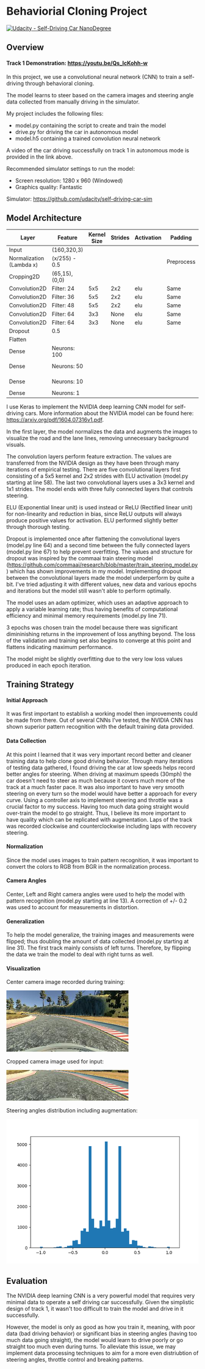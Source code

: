 # Behaviorial Cloning Project

[![Udacity - Self-Driving Car NanoDegree](https://s3.amazonaws.com/udacity-sdc/github/shield-carnd.svg)](http://www.udacity.com/drive)

Overview
---

#### Track 1 Demonstration: https://youtu.be/Qs_IcKohh-w

In this project, we use a convolutional neural network (CNN) to train a self-driving through behavioral cloning.  

The model learns to steer based on the camera images and steering angle data collected from manually driving in the simulator.  

My project includes the following files:

* model.py containing the script to create and train the model
* drive.py for driving the car in autonomous model
* model.h5 containing a trained convolution neural network

A video of the car driving successfully on track 1 in autonomous mode is provided in the link above.   

Recommended simulator settings to run the model:
* Screen resolution: 1280 x 960 (Windowed)
* Graphics quality: Fantastic

Simulator: https://github.com/udacity/self-driving-car-sim

Model Architecture
---

 Layer            |  Feature     | Kernel Size |  Strides   | Activation | Padding | Type |
------------------|------------- |-------------|------------|------------|---------|------|
Input             | (160,320,3)  |             |            |            |         | Input|
Normalization (Lambda x)     | (x/255) - 0.5      |             |            |            | Preprocess |
Cropping2D        | (65,15),(0,0)|             |            |            |         | Preprocess
Convolution2D     | Filter: 24   |    5x5      |    2x2     |   elu      |   Same  | Convolutional |
Convolution2D     | Filter: 36   |    5x5      |    2x2     |   elu      |   Same  | Convolutional |
Convolution2D     | Filter: 48   |    5x5      |    2x2     |   elu      |   Same  | Convolutional |
Convolution2D     | Filter: 64   |    3x3      |    None    |   elu      |   Same  | Convolutional |
Convolution2D     | Filter: 64   |    3x3      |    None    |   elu      |   Same  | Convolutional |
Dropout           | 0.5          |             |            |            |         |
Flatten           |              |             |            |            |         |
Dense             | Neurons: 100 |             |            |            |         | Fully Connected |
Dense             | Neurons: 50  |             |            |            |         | Fully Connected |
Dense             | Neurons: 10  |             |            |            |         | Fully Connected |
Dense             | Neurons: 1   |             |            |            |         | Output


I use Keras to implement the NVIDIA deep learning CNN model for self-driving cars.  More information about the NVIDIA model can be found here: https://arxiv.org/pdf/1604.07316v1.pdf.

In the first layer, the model  normalizes the data and augments the images to visualize the road and the lane lines, removing unnecessary background visuals.  

The convolution layers perform feature extraction. The values are transferred from the NVIDIA design as they have been through many iterations of empirical testing.  There are five convolutional layers first consisting of a 5x5 kernel and 2x2 strides with ELU activation (model.py starting at line 58).  The last two convolutional layers uses a 3x3 kernel and 1x1 strides.  The model ends with three fully connected layers that controls steering.  

ELU (Exponential linear unit) is used instead or ReLU (Rectified linear unit) for non-linearity and reduction in bias, since ReLU outputs will always produce positive values for activation. ELU performed slightly better through thorough testing.   

Dropout is implemented once after flattening the convolutional layers (model.py line 64) and a second time between the fully connected layers (model.py line 67) to help prevent overfitting.  The values and structure for dropout was inspired by the commaai train steering model (https://github.com/commaai/research/blob/master/train_steering_model.py) which has shown improvements in my model.  Implementing dropout between the convolutional layers made the model underperform by quite a bit.  I've tried adjusting it with different values, new data and various epochs and iterations but the model still wasn't able to perform optimally.  

The model uses an adam optimizer, which uses an adaptive approach to apply a variable learning rate; thus having benefits of computational efficiency and minimal memory requirements (model.py line 71).

3 epochs was chosen train the model because there was significant dimininishing returns in the improvement of loss anything beyond.   The loss of the validation and training set also begins to converge at this point and flattens indicating maximum performance.  

The model might be slightly overfitting due to the very low loss values produced in each epoch iteration.  


Training Strategy
---

#### Initial Approach

It was first important to establish a working model then improvements could be made from there.  Out of several CNNs I've tested, the NVIDIA CNN has shown superior pattern recognition with the default training data provided.  

#### Data Collection

At this point I learned that it was very important record better and cleaner training data to help clone good driving behavior.  Through many iterations of testing data gathered, I found driving the car at low speeds helps record better angles for steering.  When driving at maximum speeds (30mph) the car doesn't need to steer as much because it covers much more of the track at a much faster pace.  It was also important to have very smooth steering on every turn so the model would have better a approach for every curve.  Using a controller axis to implement steering and throttle was a crucial factor to my success.  Having too much data going straight would over-train the model to go straight.  Thus, I believe its more important to have quality which can be replicated with augmentation.  Laps of the track was recorded clockwise and counterclockwise including laps with recovery steering.

#### Normalization

Since the model uses images to train pattern recognition, it was important to convert the colors to RGB from BGR in the normalization process.  

#### Camera Angles

Center, Left and Right camera angles were used to help the model with pattern recognition (model.py starting at line 13).  A correction of +/- 0.2 was used to account for measurements in distortion.  

#### Generalization

To help the model generalize, the training images and measurements were flipped; thus doubling the amount of data collected (model.py starting at line 31).  The first track mainly consists of left turns. Therefore, by flipping the data we train the model to deal with right turns as well.  

#### Visualization

Center camera image recorded during training:

<img src="./examples/center.jpg">

Cropped camera image used for input:

<img src="./examples/cropped.jpg">

Steering angles distribution including augmentation:

<img src="./examples/hist.png">

Evaluation
---

The NVIDIA deep learning CNN is a very powerful model that requires very minimal data to operate a self driving car successfully.  Given the simplistic design of track 1, it wasn't too difficult to train the model and drive in it successfully.  

However, the model is only as good as how you train it, meaning, with poor data (bad driving behavior) or significant bias in steering angles (having too much data going straight), the model would learn to drive poorly or go straight too much even during turns.  To alleviate this issue, we may implement data processing techniques to aim for a more even distriubtion of steering angles, throttle control and breaking patterns.  
